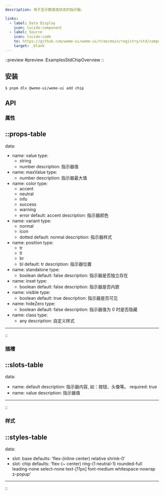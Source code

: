 ```yaml
---
description: 用于显示数值或状态的指示器。

links:
  - label: Data Display
    icon: lucide:component
  - label: Source
    icon: lucide:code
    to: https://github.com/weme-ui/weme-ui/tree/main/registry/std/components/chip
    target: _blank
---
```


::preview
#preview
:ExamplesStdChipOverview
::

## 安装

```shell [Terminal]
$ pnpm dlx @weme-ui/weme-ui add chip
```

## API

### 属性

::props-table
---
data:
  - name: value
    type:
      - string
      - number
    description: 指示器值
  - name: maxValue
    type:
      - number
    description: 指示器最大值
  - name: color
    type:
      - accent
      - neutral
      - info
      - success
      - warning
      - error
    default: accent
    description: 指示器颜色
  - name: variant
    type:
      - normal
      - icon
      - dotted
    default: normal
    description: 指示器样式
  - name: position
    type:
      - tr
      - tl
      - br
      - bl
    default: tr
    description: 指示器位置
  - name: standalone
    type:
      - boolean
    default: false
    description: 指示器是否独立存在
  - name: inset
    type:
      - boolean
    default: false
    description: 指示器是否内嵌
  - name: visible
    type:
      - boolean
    default: true
    description: 指示器是否可见
  - name: hideZero
    type:
      - boolean
    default: false
    description: 指示器值为 0 时是否隐藏
  - name: class
    type:
      - any
    description: 自定义样式
---
::

### 插槽

::slots-table
---
data:
  - name: default
    description: 指示器内容, 如：按钮、头像等。
    required: true
  - name: value
    description: 指示器值
---
::

### 样式

::styles-table
---
data:
  - slot: base
    defaults: 'flex-(inline center) relative shrink-0'
  - slot: chip
    defaults: 'flex-(~ center) ring-(1 neutral-1) rounded-full leading-none select-none text-[11px] font-medium whitespace-nowrap z-popup'
---
::
